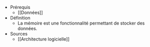 - Prérequis
	-	[[Données]]
- Définition
	- La mémoire est une fonctionnalité permettant de stocker des données. 
- Sources
	- [[Architecture logicielle]]